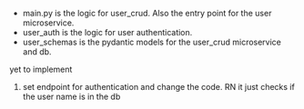 
- main.py is the logic for user_crud. Also the entry point for the user microservice.
- user_auth is the logic for user authentication.
- user_schemas is the pydantic models for the user_crud microservice and db.

yet to implement
1. set endpoint for authentication and change the code. RN it just checks if the user name is in the db